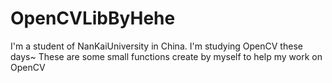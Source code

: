 OpenCVLibByHehe
===============
I'm a student of NanKaiUniversity in China.
I'm studying OpenCV these days~
These are some small functions create by myself to help my work on OpenCV

